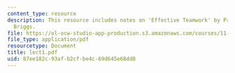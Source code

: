 ```yaml
---
content_type: resource
description: This resource includes notes on 'Effective Teamwork' by Prof. de Souza
  Briggs.
file: https://ol-ocw-studio-app-production.s3.amazonaws.com/courses/11-201-gateway-planning-action-fall-2005/87ee182c93afb2cfbe4c69d645e68dd8_lect1.pdf
file_type: application/pdf
resourcetype: Document
title: lect1.pdf
uid: 87ee182c-93af-b2cf-be4c-69d645e68dd8
---
```

